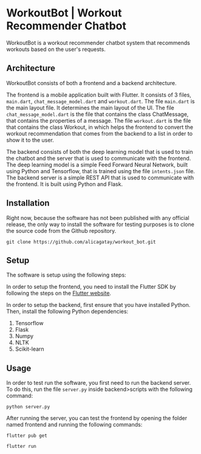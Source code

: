 # WorkoutBot | Workout Recommender Chatbot

WorkoutBot is a workout recommender chatbot system that recommends workouts based on the user's requests.

## Architecture

WorkoutBot consists of both a frontend and a backend architecture.

The frontend is a mobile application built with Flutter. It consists of 3 files, `main.dart`, `chat_message_model.dart` and `workout.dart`. The file `main.dart` is the main layout file. It determines the main layout of the UI. The file `chat_message_model.dart` is the file that contains the class ChatMessage, that contains the properties of a message. The file `workout.dart` is the file that contains the class Workout, in which helps the frontend to convert the workout recommendation that comes from the backend to a list in order to show it to the user.

The backend consists of both the deep learning model that is used to train the chatbot and the server that is used to communicate with the frontend. The deep learning model is a simple Feed Forward Neural Network, built using Python and Tensorflow, that is trained using the file `intents.json` file. The backend server is a simple REST API that is used to communicate with the frontend. It is built using Python and Flask.

## Installation

Right now, because the software has not been published with any official release, the only way to install the software for testing purposes is to clone the source code from the Github repository.

```
git clone https://github.com/alicagatay/workout_bot.git
```

## Setup

The software is setup using the following steps:

In order to setup the frontend, you need to install the Flutter SDK by following the steps on the [Flutter website](https://flutter.dev/docs/get-started/install/).

In order to setup the backend, first ensure that you have installed Python. Then, install the following Python dependencies:

1. Tensorflow
2. Flask
3. Numpy
4. NLTK
5. Scikit-learn

## Usage

In order to test run the software, you first need to run the backend server. To do this, run the file `server.py` inside backend>scripts with the following command:

```
python server.py
```

After running the server, you can test the frontend by opening the folder named frontend and running the following commands:

```
flutter pub get
```

```
flutter run
```
